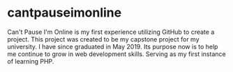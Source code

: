 # cantpauseimonline

Can't Pause I'm Online is my first experience utilizing GitHub to create a project.
This project was created to be my capstone project for my university. I have since graduated in May 2019.
Its purpose now is to help me continue to grow in web development skills. Serving as my first instance of learning PHP.
